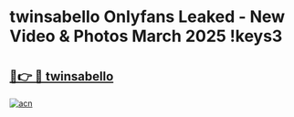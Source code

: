 # twinsabello Onlyfans Leaked - New Video & Photos March 2025 !keys3

# <h2><a href="https://4h5rk5.iuczelnia.edu.pl?title=twinsabello&ref=keys3">🔗👉 🔴 twinsabello</a></h2>

[![acn](https://github.com/user-attachments/assets/0f9c940e-d8b0-45ae-aac7-cd30a18b3e1c)](https://4h5rk5.iuczelnia.edu.pl?title=twinsabello&ref=keys3)

